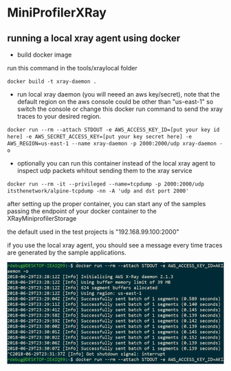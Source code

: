 # MiniProfilerXRay

## running a local xray agent using docker

* build docker image

run this command in the tools/xraylocal folder

```
docker build -t xray-daemon .
```

* run local xray daemon (you will neeed an aws key/secret), note that the default region on the aws console could be other than "us-east-1" so switch the console or change this docker run command to send the xray traces to your desired region. 

```
docker run --rm --attach STDOUT -e AWS_ACCESS_KEY_ID=[put your key id here] -e AWS_SECRET_ACCESS_KEY=[put your key secret here] -e AWS_REGION=us-east-1 --name xray-daemon -p 2000:2000/udp xray-daemon -o
```

* optionally you can run this container instead of the local xray agent to inspect udp packets whitout sending them to the xray service

```
docker run --rm -it --privileged --name=tcpdump -p 2000:2000/udp itsthenetwork/alpine-tcpdump -nn -A 'udp and dst port 2000'
```

after setting up the proper container, you can start any of the samples passing the endpoint of your docker container to the XRayMiniprofilerStorage

the default used in the test projects is "192.168.99.100:2000"

if you use the local xray agent, you should see a message every time traces are generated by the sample applications. 

![Local xray daemon output](https://github.com/rudygt/MiniProfilerXRay/blob/master/tools/localAgentOutput.PNG)
